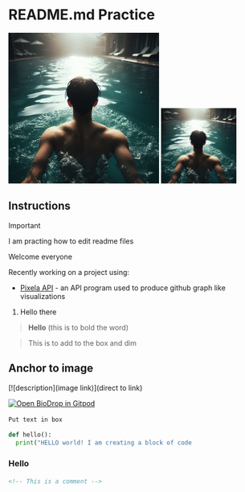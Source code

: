 # README.md Practice

![image description](https://github.com/blue-eulb/test2/blob/main/assests/swim.jpg)
<img src="https://github.com/blue-eulb/test2/blob/main/assests/swim.jpg" alt="Image Alt Text" width="150"/>


## Instructions

> [!IMPORTANT]
> I am practing how to edit readme files
> 
> Welcome everyone

Recently working on a project using:

- [Pixela API](https://pixe.la/) - an API program used to produce github graph like visualizations
1. Hello there


> **Hello** (this is to bold the word)

> This is to add to the box and dim 

## Anchor to image
[![description](image link)](direct to link)

[![Open BioDrop in Gitpod](https://gitpod.io/button/open-in-gitpod.svg)](https://gitpod.io/#https://github.com/EddieHubCommunity/BioDrop)

`Put text in box`

```python
def hello():
  print("HELLO world! I am creating a block of code
```

### Hello

```markdown
<!-- This is a comment -->
